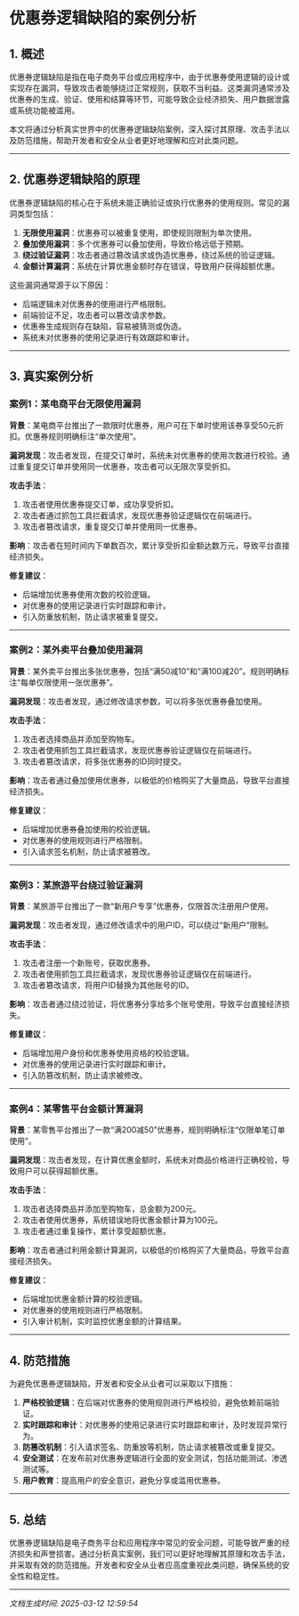 # 优惠券逻辑缺陷的案例分析

## 1. 概述

优惠券逻辑缺陷是指在电子商务平台或应用程序中，由于优惠券使用逻辑的设计或实现存在漏洞，导致攻击者能够绕过正常规则，获取不当利益。这类漏洞通常涉及优惠券的生成、验证、使用和结算等环节，可能导致企业经济损失、用户数据泄露或系统功能被滥用。

本文将通过分析真实世界中的优惠券逻辑缺陷案例，深入探讨其原理、攻击手法以及防范措施，帮助开发者和安全从业者更好地理解和应对此类问题。

---

## 2. 优惠券逻辑缺陷的原理

优惠券逻辑缺陷的核心在于系统未能正确验证或执行优惠券的使用规则。常见的漏洞类型包括：

1. **无限使用漏洞**：优惠券可以被重复使用，即使规则限制为单次使用。
2. **叠加使用漏洞**：多个优惠券可以叠加使用，导致价格远低于预期。
3. **绕过验证漏洞**：攻击者通过篡改请求或伪造优惠券，绕过系统的验证逻辑。
4. **金额计算漏洞**：系统在计算优惠金额时存在错误，导致用户获得超额优惠。

这些漏洞通常源于以下原因：
- 后端逻辑未对优惠券的使用进行严格限制。
- 前端验证不足，攻击者可以篡改请求参数。
- 优惠券生成规则存在缺陷，容易被猜测或伪造。
- 系统未对优惠券的使用记录进行有效跟踪和审计。

---

## 3. 真实案例分析

### 案例1：某电商平台无限使用漏洞

**背景**：某电商平台推出了一款限时优惠券，用户可在下单时使用该券享受50元折扣。优惠券规则明确标注“单次使用”。

**漏洞发现**：攻击者发现，在提交订单时，系统未对优惠券的使用次数进行校验。通过重复提交订单并使用同一优惠券，攻击者可以无限次享受折扣。

**攻击手法**：
1. 攻击者使用优惠券提交订单，成功享受折扣。
2. 攻击者通过抓包工具拦截请求，发现优惠券验证逻辑仅在前端进行。
3. 攻击者篡改请求，重复提交订单并使用同一优惠券。

**影响**：攻击者在短时间内下单数百次，累计享受折扣金额达数万元，导致平台直接经济损失。

**修复建议**：
- 后端增加优惠券使用次数的校验逻辑。
- 对优惠券的使用记录进行实时跟踪和审计。
- 引入防重放机制，防止请求被重复提交。

---

### 案例2：某外卖平台叠加使用漏洞

**背景**：某外卖平台推出多张优惠券，包括“满50减10”和“满100减20”。规则明确标注“每单仅限使用一张优惠券”。

**漏洞发现**：攻击者发现，通过修改请求参数，可以将多张优惠券叠加使用。

**攻击手法**：
1. 攻击者选择商品并添加至购物车。
2. 攻击者使用抓包工具拦截请求，发现优惠券验证逻辑仅在前端进行。
3. 攻击者篡改请求，将多张优惠券的ID同时提交。

**影响**：攻击者通过叠加使用优惠券，以极低的价格购买了大量商品，导致平台直接经济损失。

**修复建议**：
- 后端增加优惠券叠加使用的校验逻辑。
- 对优惠券的使用规则进行严格限制。
- 引入请求签名机制，防止请求被篡改。

---

### 案例3：某旅游平台绕过验证漏洞

**背景**：某旅游平台推出了一款“新用户专享”优惠券，仅限首次注册用户使用。

**漏洞发现**：攻击者发现，通过修改请求中的用户ID，可以绕过“新用户”限制。

**攻击手法**：
1. 攻击者注册一个新账号，获取优惠券。
2. 攻击者使用抓包工具拦截请求，发现优惠券验证逻辑仅在前端进行。
3. 攻击者篡改请求，将用户ID替换为其他账号的ID。

**影响**：攻击者通过绕过验证，将优惠券分享给多个账号使用，导致平台直接经济损失。

**修复建议**：
- 后端增加用户身份和优惠券使用资格的校验逻辑。
- 对优惠券的使用记录进行实时跟踪和审计。
- 引入防篡改机制，防止请求被修改。

---

### 案例4：某零售平台金额计算漏洞

**背景**：某零售平台推出了一款“满200减50”优惠券，规则明确标注“仅限单笔订单使用”。

**漏洞发现**：攻击者发现，在计算优惠金额时，系统未对商品价格进行正确校验，导致用户可以获得超额优惠。

**攻击手法**：
1. 攻击者选择商品并添加至购物车，总金额为200元。
2. 攻击者使用优惠券，系统错误地将优惠金额计算为100元。
3. 攻击者通过重复操作，累计享受超额优惠。

**影响**：攻击者通过利用金额计算漏洞，以极低的价格购买了大量商品，导致平台直接经济损失。

**修复建议**：
- 后端增加优惠金额计算的校验逻辑。
- 对优惠券的使用规则进行严格限制。
- 引入审计机制，实时监控优惠金额的计算结果。

---

## 4. 防范措施

为避免优惠券逻辑缺陷，开发者和安全从业者可以采取以下措施：

1. **严格校验逻辑**：在后端对优惠券的使用规则进行严格校验，避免依赖前端验证。
2. **实时跟踪和审计**：对优惠券的使用记录进行实时跟踪和审计，及时发现异常行为。
3. **防篡改机制**：引入请求签名、防重放等机制，防止请求被篡改或重复提交。
4. **安全测试**：在发布前对优惠券逻辑进行全面的安全测试，包括功能测试、渗透测试等。
5. **用户教育**：提高用户的安全意识，避免分享或滥用优惠券。

---

## 5. 总结

优惠券逻辑缺陷是电子商务平台和应用程序中常见的安全问题，可能导致严重的经济损失和声誉损害。通过分析真实案例，我们可以更好地理解其原理和攻击手法，并采取有效的防范措施。开发者和安全从业者应高度重视此类问题，确保系统的安全性和稳定性。

---

*文档生成时间: 2025-03-12 12:59:54*
